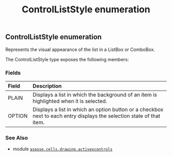 ﻿---
title: ControlListStyle enumeration
second_title: Aspose.Cells for Python via .NET API References
description: 
type: docs
weight: 160
url: /aspose.cells.drawing.activexcontrols/controlliststyle/
is_root: false
---

## ControlListStyle enumeration

Represents the visual appearance of the list in a ListBox or ComboBox.



The ControlListStyle type exposes the following members:

### Fields
| Field | Description |
| :- | :- |
| PLAIN | Displays a list in which the background of an item is highlighted when it is selected. |
| OPTION | Displays a list in which an option button or a checkbox next to each entry displays the selection state of that item. |



### See Also
* module [`aspose.cells.drawing.activexcontrols`](..)
